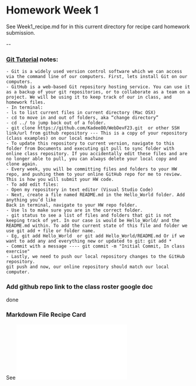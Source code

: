 # Homework Week 1

See Week1_recipe.md for in this current directory for recipe card homework submission.

-- 

### **[Git Tutorial](http://rogerdudler.github.io/git-guide/) notes:**

    - Git is a widely used version control software which we can access via the command line of our computers. First, lets install Git on our computers.
    - GitHub is a web-based Git repository hosting service. You can use it as a backup of your git repositories, or to collaborate as a team on a project. We will be using it to keep track of our in class, and homework files.
    - In terminal:
    - ls to list current files in current directory (Mac OSX)
    - cd to move in and out of folders, aka “change directory”
    - cd ../ to jump back out of a folder.
    - git clone https://github.com/Kadee80/WebDevF23.git  or other SSH link/url from github repository --- This is a copy of your repository (class examples) on our local machine
    - To update this repository to current version, navigate to this folder from Documents and executing git pull to sync folder with online class repository. If you accidentally edit these files and are no longer able to pull, you can always delete your local copy and clone again.
    - Every week, you will be committing files and folders to your HW repo, and pushing them to your online GitHub repo for me to review. This is how you will submit your HW code.
    - To add edit files:
    - Open my repository in text editor (Visual Studio Code)
    - Next, create a file named README.md in the Hello_World folder. Add anything you’d like
    Back in terminal, navigate to your HW repo folder.
    - Use ls to make sure you are in the correct folder.
    - git status to see a list of files and folders that git is not keeping track of yet. In our case is would be Hello_World/ and the README.md within. To add the current state of this file and folder we use git add + file or folder name.
    - Eg, git add Hello_World  or git add Hello_World/README.md Or if we want to add any and everything new or updated to git: git add *
    - Commit with a message ---- git commit -m "Initial Commit, In class exercise"
    - Lastly, we need to push our local repository changes to the GitHub repository.
    git push and now, our online repository should match our local computer.


### Add github repo link to the class roster google doc

done

### Markdown File Recipe Card

See ![Recipe card](./Week1_recipe.md "Recipe card")